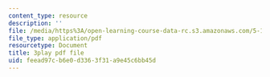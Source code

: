 ```yaml
---
content_type: resource
description: ''
file: /media/https%3A/open-learning-course-data-rc.s3.amazonaws.com/5-111sc-principles-of-chemical-science-fall-2014/feead97cb6e0d3363f31a9e45c6bb45d_KHkNrbSKFic.pdf
file_type: application/pdf
resourcetype: Document
title: 3play pdf file
uid: feead97c-b6e0-d336-3f31-a9e45c6bb45d
---
```

